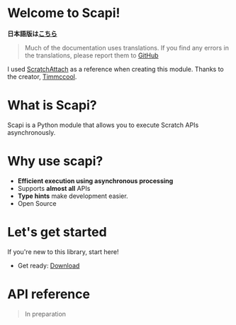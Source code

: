 # Welcome to Scapi!

**日本語版は[こちら](http://scapi.kakeru.f5.si)**

> Much of the documentation uses translations. If you find any errors in the translations, please report them to [GitHub](https://github.com/kakeruzoku/scapi )

I used [ScratchAttach](https://github.com/TimMcCool/scratchattach ) as a reference when creating this module. Thanks to the creator, [Timmccool](https://scratch.mit.edu/users/TimMcCool/ ).
# What is Scapi?
Scapi is a Python module that allows you to execute Scratch APIs asynchronously.

# Why use scapi?
- **Efficient execution using asynchronous processing**
- Supports **almost all** APIs
- **Type hints** make development easier.
- Open Source

# Let's get started
If you're new to this library, start here!
- Get ready: [Download](http://scapi.kakeru.f5.si/ja/download )

# API reference
> In preparation